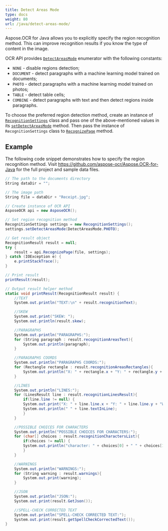 ```yaml
---
title: Detect Areas Mode
type: docs
weight: 80
url: /java/detect-areas-mode/
---
```


Aspose.OCR for Java allows you to explicitly specify the region recognition method. This can improve recognition results if you know the type of content in the image.

OCR API provides [`DetectAreasMode`](https://reference.aspose.com/ocr/java/com.aspose.ocr/DetectAreasMode) enumerator with the following constants:

- `NONE` - disable regions detection;
- `DOCUMENT` - detect paragraphs with a machine learning model trained on documents;
- `PHOTO` - detect paragraphs with a machine learning model trained on photos;
- `TABLE` - detect table cells;
- `COMBINE` - detect paragraphs with text and then detect regions inside paragraphs.

To choose the preferred region detection method, create an instance of [`RecognitionSettings`](https://reference.aspose.com/ocr/java/com.aspose.ocr/RecognitionSettings) class and pass one of the above-mentioned values in its [`setDetectAreasMode`](https://reference.aspose.com/ocr/java/com.aspose.ocr/RecognitionSettings#setDetectAreasMode-com.aspose.ocr.DetectAreasMode-) method. Then pass the instance of `RecognitionSettings` class to [`RecognizePage`](https://reference.aspose.com/ocr/java/com.aspose.ocr/AsposeOCR#RecognizePage) method.

## Example

The following code snippet demonstrates how to specify the region recognition method. Visit https://github.com/aspose-ocr/Aspose.OCR-for-Java for the full project and sample data files.

```csharp
// The path to the documents directory
String dataDir = "";

// The image path
String file = dataDir + "Receipt.jpg";

// Create instance of OCR API
AsposeOCR api = new AsposeOCR();

// Set region recognition method
RecognitionSettings settings = new RecognitionSettings();
settings.setDetectAreasMode(DetectAreasMode.PHOTO);

// Get result object
RecognitionResult result = null;
try {
	result = api.RecognizePage(file, settings);
} catch (IOException e) {
	e.printStackTrace();
}

// Print result
printResult(result);

// Output result helper method
static void printResult(RecognitionResult result) {
	//TEXT
	System.out.println("TEXT:\n" + result.recognitionText);

	//SKEW
	System.out.print("SKEW: ");
	System.out.println(result.skew);

	//PARAGRAPHS
	System.out.println("PARAGRAPHS:");    	
	for (String paragraph : result.recognitionAreasText){
		System.out.println(paragraph);
	}

	//PARAGRAPHS COORDS
	System.out.println("PARAGRAPHS COORDS:");
	for (Rectangle rectangle : result.recognitionAreasRectangles){
		System.out.println("X: " + rectangle.x + "Y: " + rectangle.y + "Width: " + rectangle.width + "Height: " + rectangle.height);
	}

	//LINES
	System.out.println("LINES:");
	for (LinesResult line : result.recognitionLinesResult){
		if(line.line != null) {
		System.out.print("X: " + line.line.x + "Y: " + line.line.y + "Width: " + line.line.width + "Height: " + line.line.height);
		System.out.println(" " + line.textInLine);
		}
	}

	//POSSIBLE CHOICES FOR CHARACTERS
	System.out.println("POSSIBLE CHOICES FOR CHARACTERS:");
	for (char[] choices : result.recognitionCharactersList){
		if(choices != null) {
		System.out.println("character: " + choices[0] + " " + choices[1] + " " + choices[2] + " " + choices[3] + " " + choices[4]);
		}
	}    	

	//WARNINGS
	System.out.println("WARNINGS:");
	for (String warning : result.warnings){
		System.out.print(warning);
	}

	//JSON
	System.out.println("JSON:");
	System.out.print(result.GetJson());

	//SPELL-CHECK CORRECTED TEXT
	System.out.println("SPELL-CHECK CORRECTED TEXT:");
	System.out.print(result.getSpellCheckCorrectedText());
}
```
